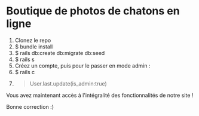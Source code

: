 # Boutique de photos de chatons en ligne

1) Clonez le repo
2) $ bundle install
3) $ rails db:create db:migrate db:seed
4) $ rails s
5) Créez un compte, puis pour le passer en mode admin :
6) $ rails c
7) > User.last.update(is_admin:true)

Vous avez maintenant accès à l'intégralité des fonctionnalités de notre site !

Bonne correction :)
